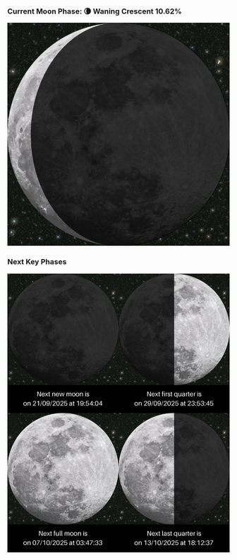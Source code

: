 ### Current Moon Phase: 🌘 Waning Crescent 10.62%
![Moon Phase](moonphase.png)
### Next Key Phases
![Gallery](gallery.png)
